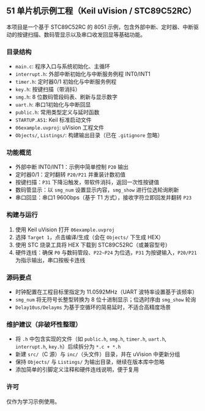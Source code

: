 ## 51 单片机示例工程（Keil uVision / STC89C52RC）

本项目是一个基于 STC89C52RC 的 8051 示例，包含外部中断、定时器、中断驱动的按键扫描、数码管显示以及串口收发回显等基础功能。

### 目录结构
- `main.c`: 程序入口与系统初始化、主循环
- `interrupt.h`: 外部中断初始化与中断服务例程 INT0/INT1
- `timer.h`: 定时器0/1 初始化与中断服务例程
- `key.h`: 按键扫描（带消抖）
- `smg.h`: 8 位数码管段码表、刷新与显示数字
- `uart.h`: 串口1初始化与中断回显
- `public.h`: 常用类型定义与延时函数
- `STARTUP.A51`: Keil 标准启动文件
- `06example.uvproj`: uVision 工程文件
- `Objects/`, `Listings/`: 构建输出目录（已在 `.gitignore` 忽略）

### 功能概览
- 外部中断 INT0/INT1：示例中简单控制 `P20` 输出
- 定时器0/1：定时翻转 `P20/P21` 并重装计数初值
- 按键扫描：`P31` 下降沿触发，带软件消抖，返回一次性按键值
- 数码管显示：以 `smg_num` 设置显示内容，`smg_show` 进行位选轮询刷新
- 串口回显：串口1 9600bps（基于 T1 方式），接收字符立即回发并翻转 `P23`

### 构建与运行
1. 使用 Keil uVision 打开 `06example.uvproj`
2. 选择 `Target 1`，点击编译/生成（会在 `Objects/` 下生成 HEX）
3. 使用 STC 烧录工具将 HEX 下载到 STC89C52RC（或兼容型号）
4. 硬件连线：确保 `P0` 与数码管段、`P22~P24` 为位选，`P31` 为按键输入，`P20/P21` 为指示输出，串口按板卡连线

### 源码要点
- 时钟配置在工程目标里指定为 11.0592MHz（UART 波特率设置基于该频率）
- `smg_num` 将无符号长整型转换为 8 位十进制显示；位选时序由 `smg_show` 轮询
- `Delay10us/Delayms` 为基于空循环的简易延时，不适合高精度场景

### 维护建议（非破坏性整理）
- 将 `.h` 中包含实现的文件（如 `public.h`, `smg.h`, `timer.h`, `uart.h`, `interrupt.h`, `key.h`）后续拆分为 `*.c + *.h`
- 新建 `src/`（C 源）与 `inc/`（头文件）目录，并在 uVision 中更新分组
- 保持 `Objects/` 与 `Listings/` 为输出目录，继续在版本库中忽略
- 添加简单的引脚定义注释和硬件连线说明，便于复用

### 许可
仅作为学习示例使用。



